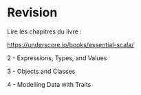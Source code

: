 # Revision

Lire les chapitres du livre :

https://underscore.io/books/essential-scala/

  2 - Expressions, Types, and Values

  3 - Objects and Classes

  4 - Modelling Data with Traits



